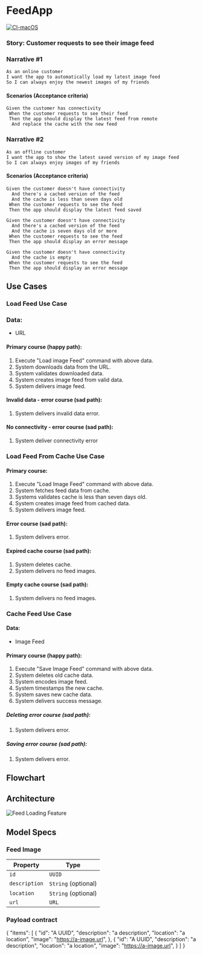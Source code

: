 # FeedApp

[![CI-macOS](https://github.com/kuzeng/FeedApp/actions/workflows/CI.yml/badge.svg)](https://github.com/kuzeng/FeedApp/actions/workflows/CI.yml)

### Story: Customer requests to see their image feed

### Narrative #1

```
As an online customer
I want the app to automatically load my latest image feed
So I can always enjoy the newest images of my friends
```

#### Scenarios (Acceptance criteria)

```
Given the customer has connectivity
 When the customer requests to see their feed 
 Then the app should display the latest feed from remote
  And replace the cache with the new feed
```



### Narrative #2

```
As an offline customer
I want the app to show the latest saved version of my image feed
So I can always enjoy images of my friends
```

#### Scenarios (Acceptance criteria)

```
Given the customer doesn't have connectivity
  And there's a cached version of the feed
  And the cache is less than seven days old
 When the customer requests to see the feed
 Then the app should display the latest feed saved
 
Given the customer doesn't have connectivity
  And there's a cached version of the feed
  And the cache is seven days old or more
 When the customer requests to see the feed
 Then the app should display an error message
 
Given the customer doesn't have connectivity
  And the cache is empty
 When the customer requests to see the feed
 Then the app should display an error message
```

## Use Cases

### Load Feed Use Case

### Data:
- URL

#### Primary course (happy path):
1. Execute "Load image Feed" command with above data.
2. System downloads data from the URL.
3. System validates downloaded data.
4. System creates image feed from valid data.
5. System delivers image feed.

#### Invalid data - error course (sad path):
1. System delivers invalid data error.

#### No connectivity - error course (sad path):
1. System deliver connectivity error


### Load Feed From Cache Use Case

#### Primary course:
1. Execute "Load Image Feed" command with above data.
2. System fetches feed data from cache.
3. Systems validates cache is less than seven days old.
4. System creates image feed from cached data.
5. System delivers image feed.

#### Error course (sad path):
1. System delivers error.

#### Expired cache course (sad path):
1. System deletes cache.
2. System delivers no feed images.

#### Empty cache course (sad path):
1. System delivers no feed images.


### Cache Feed Use Case

#### Data:
- Image Feed

#### Primary course (happy path):
1. Execute "Save Image Feed" command with above data.
2. System deletes old cache data.
3. System encodes image feed.
4. System timestamps the new cache.
5. System saves new cache data.
6. System delivers success message.

##### Deleting error course (sad path):
1. System delivers error.

##### Saving error course (sad path):
1. System delivers error.

## Flowchart

## Architecture

![Feed Loading Feature](feed_architecture.png)

## Model Specs

### Feed Image

| Property        | Type                |
|-----------------|---------------------|
|  `id`           | `UUID`              |
|  `description`  | `String` (optional) |
|  `location`     | `String` (optional) |
|  `url`          | `URL`               |

### Payload contract

{
  "items": [
     {
        "id": "A UUID",
        "description": "a description",
        "location": "a location",
        "image": "https://a-image.url",
     },
     {
        "id": "A UUID",
        "description": "a description",
        "location": "a location",
        "image": "https://a-image.url",
     }
  ]
}
